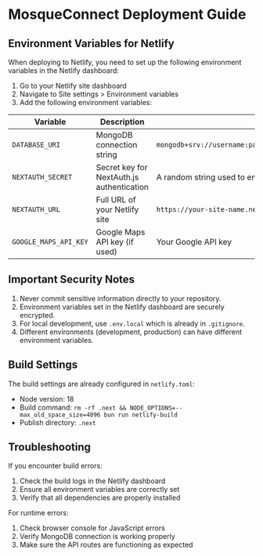 # MosqueConnect Deployment Guide

## Environment Variables for Netlify

When deploying to Netlify, you need to set up the following environment variables in the Netlify dashboard:

1. Go to your Netlify site dashboard
2. Navigate to Site settings > Environment variables
3. Add the following environment variables:

| Variable | Description | Example |
|----------|-------------|---------|
| `DATABASE_URI` | MongoDB connection string | `mongodb+srv://username:password@cluster.mongodb.net/database` |
| `NEXTAUTH_SECRET` | Secret key for NextAuth.js authentication | A random string used to encrypt tokens |
| `NEXTAUTH_URL` | Full URL of your Netlify site | `https://your-site-name.netlify.app` |
| `GOOGLE_MAPS_API_KEY` | Google Maps API key (if used) | Your Google API key |

## Important Security Notes

1. Never commit sensitive information directly to your repository.
2. Environment variables set in the Netlify dashboard are securely encrypted.
3. For local development, use `.env.local` which is already in `.gitignore`.
4. Different environments (development, production) can have different environment variables.

## Build Settings

The build settings are already configured in `netlify.toml`:

- Node version: 18
- Build command: `rm -rf .next && NODE_OPTIONS=--max_old_space_size=4096 bun run netlify-build`
- Publish directory: `.next`

## Troubleshooting

If you encounter build errors:

1. Check the build logs in the Netlify dashboard
2. Ensure all environment variables are correctly set
3. Verify that all dependencies are properly installed

For runtime errors:

1. Check browser console for JavaScript errors
2. Verify MongoDB connection is working properly
3. Make sure the API routes are functioning as expected
